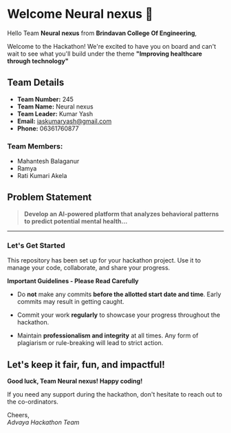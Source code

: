 # Welcome Neural nexus 👋

Hello Team **Neural nexus** from **Brindavan College Of Engineering**,

Welcome to the Hackathon! We're excited to have you on board and can't wait to see what you'll build under the theme **"Improving healthcare through technology"** 

## Team Details

- **Team Number:** 245  
- **Team Name:** Neural nexus
- **Team Leader:** Kumar Yash  
- **Email:** iaskumaryash@gmail.com  
- **Phone:** 06361760877  

### Team Members:
- Mahantesh Balaganur 
- Ramya 
- Rati Kumari Akela 

## Problem Statement

> **Develop an AI-powered platform that analyzes behavioral patterns to predict potential mental health...**

---

### Let's Get Started 

This repository has been set up for your hackathon project. Use it to manage your code, collaborate, and share your progress.

**Important Guidelines - Please Read Carefully**

- Do **not** make any commits **before the allotted start date and time**. Early commits may result in getting caught.
- Commit your work **regularly** to showcase your progress throughout the hackathon.

- Maintain **professionalism and integrity** at all times. Any form of plagiarism or rule-breaking will lead to strict action.

Let's keep it fair, fun, and impactful! 
---

**Good luck, Team Neural nexus! Happy coding!**

If you need any support during the hackathon, don't hesitate to reach out to the co-ordinators.

Cheers,  
_Advaya Hackathon Team_